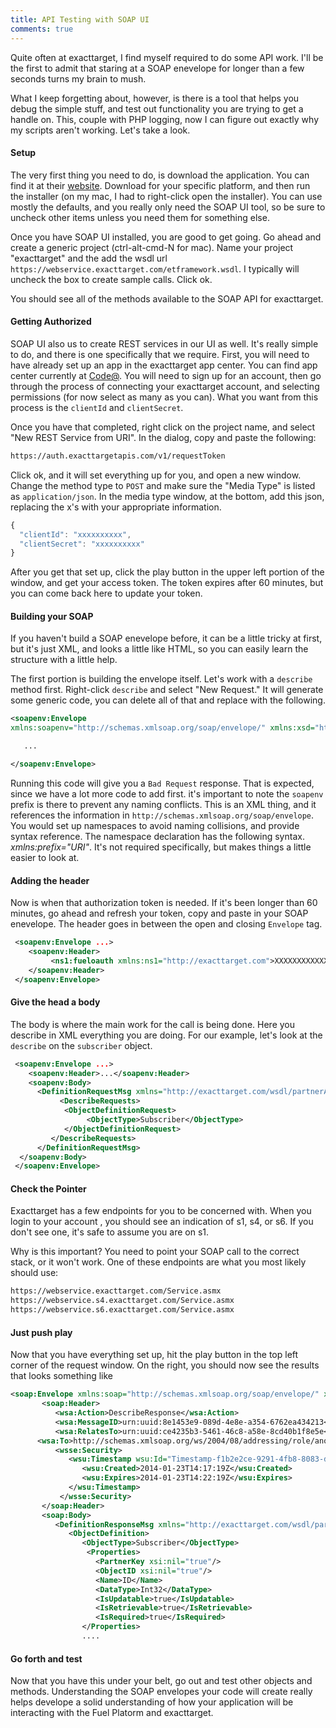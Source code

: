 ```yaml
---
title: API Testing with SOAP UI
comments: true
---
```

Quite often at exacttarget, I find myself required to do some API work.  I'll be the first to admit that staring at a SOAP enevelope for longer than a few seconds turns my brain to mush.

What I keep forgetting about, however, is there is a tool that helps you debug the simple stuff, and test out functionality you are trying to get a handle on.  This, couple with PHP logging,  now I can figure out exactly why my scripts aren't working.  Let's take a look.

#### Setup

The very first thing you need to do, is download the application. You can find it at their [website](http://www.soapui.org/).  Download for your specific platform, and then run the installer (on my mac, I had to right-click open the installer).  You can use mostly the defaults, and you really only need the SOAP UI tool, so be sure to uncheck other items unless you need them for something else.

Once you have SOAP UI installed, you are good to get going. Go ahead and create a generic project (ctrl-alt-cmd-N for mac). Name your project "exacttarget" and the add the wsdl url `https://webservice.exacttarget.com/etframework.wsdl`. I typically will uncheck the box to create sample calls.  Click ok.

You should see all of the methods available to the SOAP API for exacttarget.

#### Getting Authorized
SOAP UI also us to create REST services in our UI as well.  It's really simple to do, and there is one specifically that we require.  First, you will need to have already set up an app in the exacttarget app center.  You can find app center currently at [Code@](https://code.exacttarget.com).  You will need to sign up for an account, then go through the process of connecting your exacttarget account, and selecting permissions (for now select as many as you can). What you want from this process is the `clientId` and `clientSecret`.

Once you have that completed, right click on the project name, and select "New REST Service from URI".  In the dialog, copy and paste the following:

```html
https://auth.exacttargetapis.com/v1/requestToken
```

Click ok, and it will set everything up for you, and open a new window. Change the method type to `POST` and make sure the "Media Type" is listed as `application/json`. In the media type window, at the bottom, add this json, replacing the x's with your appropriate information.

```js
{
  "clientId": "xxxxxxxxxx",
  "clientSecret": "xxxxxxxxxx"
}
```

After you get that set up, click the play button in the upper left portion of the window, and get your access token.  The token expires after 60 minutes, but you can come back here to update your token.

#### Building your SOAP

If you haven't build a SOAP enevelope before, it can be a little tricky at first, but it's just XML, and looks a little like HTML, so you can easily learn the structure with a little help.

The first portion is building the envelope itself.  Let's work with a `describe` method first. Right-click `describe` and select "New Request." It will generate some generic code, you can delete all of that and replace with the following.

```xml
<soapenv:Envelope
xmlns:soapenv="http://schemas.xmlsoap.org/soap/envelope/" xmlns:xsd="http://www.w3.org/2001/XMLSchema" xmlns:xsi="http://www.w3.org/2001/XMLSchema-instance">

   ...

</soapenv:Envelope>
```

Running this code will give you a `Bad Request` response. That is expected, since we have a lot more code to add first.  it's important to note the `soapenv` prefix is there to prevent any naming conflicts. This is an XML thing, and it references the information in `http://schemas.xmlsoap.org/soap/envelope`.  You would set up namespaces to avoid naming collisions, and provide syntax reference. The namespace declaration has the following syntax. _xmlns:prefix="URI"_. It's not required specifically, but makes things a little easier to look at.


#### Adding the header

Now is when that authorization token is needed. If it's been longer than 60 minutes, go ahead and refresh your token, copy and paste in your SOAP enevelope.  The header goes in between the open and closing `Envelope` tag.  

```xml
 <soapenv:Envelope ...>
    <soapenv:Header>
         <ns1:fueloauth xmlns:ns1="http://exacttarget.com">XXXXXXXXXXXXXXXXXXXXXXXX</ns1:fueloauth>
    </soapenv:Header>
 </soapenv:Envelope>
```

#### Give the head a body

The body is where the main work for the call is being done. Here you describe in XML everything you are doing.  For our example, let's look at the `describe` on the `subscriber` object.

```xml
 <soapenv:Envelope ...>
    <soapenv:Header>...</soapenv:Header>
    <soapenv:Body>
      <DefinitionRequestMsg xmlns="http://exacttarget.com/wsdl/partnerAPI">
           <DescribeRequests>
            <ObjectDefinitionRequest>
                 <ObjectType>Subscriber</ObjectType>
            </ObjectDefinitionRequest>
         </DescribeRequests>
      </DefinitionRequestMsg>
  </soapenv:Body>
 </soapenv:Envelope>
```



#### Check the Pointer
Exacttarget has a few endpoints for you to be concerned with.  When you login to your account , you should see an indication of s1, s4, or s6.  If you don't see one, it's safe to assume you are on s1.

Why is this important? You need to point your SOAP call to the correct stack, or it won't work.  One of these endpoints are what you most likely should use:
```html
https://webservice.exacttarget.com/Service.asmx
https://webservice.s4.exacttarget.com/Service.asmx
https://webservice.s6.exacttarget.com/Service.asmx
```


#### Just push play
Now that you have everything set up, hit the play button in the top left corner of the request window.  On the right, you should now see the results that looks something like

```xml
<soap:Envelope xmlns:soap="http://schemas.xmlsoap.org/soap/envelope/" xmlns:xsi="http://www.w3.org/2001/XMLSchema-instance" xmlns:xsd="http://www.w3.org/2001/XMLSchema" xmlns:wsa="http://schemas.xmlsoap.org/ws/2004/08/addressing" xmlns:wsse="http://docs.oasis-open.org/wss/2004/01/oasis-200401-wss-wssecurity-secext-1.0.xsd" xmlns:wsu="http://docs.oasis-open.org/wss/2004/01/oasis-200401-wss-wssecurity-utility-1.0.xsd">
       <soap:Header>
          <wsa:Action>DescribeResponse</wsa:Action>
          <wsa:MessageID>urn:uuid:8e1453e9-089d-4e8e-a354-6762ea434213</wsa:MessageID>
          <wsa:RelatesTo>urn:uuid:ce4235b3-5461-46c8-a58e-8cd40b1f8e5e</wsa:RelatesTo>
      <wsa:To>http://schemas.xmlsoap.org/ws/2004/08/addressing/role/anonymous</wsa:To>
          <wsse:Security>
             <wsu:Timestamp wsu:Id="Timestamp-f1b2e2ce-9291-4fb8-8083-df0cf46136d3">
                <wsu:Created>2014-01-23T14:17:19Z</wsu:Created>
                <wsu:Expires>2014-01-23T14:22:19Z</wsu:Expires>
             </wsu:Timestamp>
           </wsse:Security>
       </soap:Header>
       <soap:Body>
          <DefinitionResponseMsg xmlns="http://exacttarget.com/wsdl/partnerAPI">
             <ObjectDefinition>
                <ObjectType>Subscriber</ObjectType>
                 <Properties>
                   <PartnerKey xsi:nil="true"/>
                   <ObjectID xsi:nil="true"/>
                   <Name>ID</Name>
                   <DataType>Int32</DataType>
                   <IsUpdatable>true</IsUpdatable>
                   <IsRetrievable>true</IsRetrievable>
                   <IsRequired>true</IsRequired>
                </Properties>
                ....
```



#### Go forth and test
Now that you have this under your belt, go out and test other objects and methods.  Understanding the SOAP envelopes your code will create really helps develope a solid understanding of how your application will be interacting with the Fuel Platorm and exacttarget.
